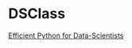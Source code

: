 # DSClass





[Efficient Python for Data-Scientists](https://github.com/youssefHosni/Efficient-Python-for-Data-Scientists)
